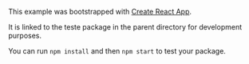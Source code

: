This example was bootstrapped with [Create React App](https://github.com/facebook/create-react-app).

It is linked to the teste package in the parent directory for development purposes.

You can run `npm install` and then `npm start` to test your package.
